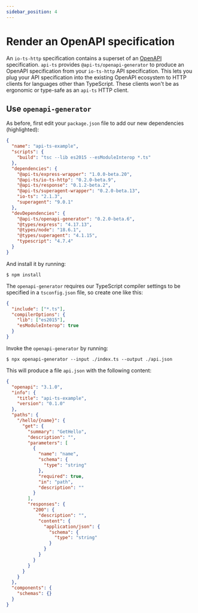 ```yaml
---
sidebar_position: 4
---
```


# Render an OpenAPI specification

An `io-ts-http` specification contains a superset of an [OpenAPI] specification.
`api-ts` provides `@api-ts/openapi-generator` to produce an OpenAPI specification from
your `io-ts-http` API specification. This lets you plug your API specification into the
existing OpenAPI ecosystem to HTTP clients for languages other than TypeScript. These
clients won't be as ergonomic or type-safe as an `api-ts` HTTP client.

[openapi]: https://www.openapis.org/

## Use `openapi-generator`

As before, first edit your `package.json` file to add our new dependencies
(highlighted):

```json package.json focus=15
{
  "name": "api-ts-example",
  "scripts": {
    "build": "tsc --lib es2015 --esModuleInterop *.ts"
  },
  "dependencies": {
    "@api-ts/express-wrapper": "1.0.0-beta.20",
    "@api-ts/io-ts-http": "0.2.0-beta.9",
    "@api-ts/response": "0.1.2-beta.2",
    "@api-ts/superagent-wrapper": "0.2.0-beta.13",
    "io-ts": "2.1.3",
    "superagent": "9.0.1"
  },
  "devDependencies": {
    "@api-ts/openapi-generator": "0.2.0-beta.6",
    "@types/express": "4.17.13",
    "@types/node": "18.6.1",
    "@types/superagent": "4.1.15",
    "typescript": "4.7.4"
  }
}
```

And install it by running:

```
$ npm install
```

The `openapi-generator` requires our TypeScript compiler settings to be specified in a
`tsconfig.json` file, so create one like this:

```json tsconfig.json
{
  "include": ["*.ts"],
  "compilerOptions": {
    "lib": ["es2015"],
    "esModuleInterop": true
  }
}
```

Invoke the `openapi-generator` by running:

```
$ npx openapi-generator --input ./index.ts --output ./api.json
```

This will produce a file `api.json` with the following content:

```json api.json
{
  "openapi": "3.1.0",
  "info": {
    "title": "api-ts-example",
    "version": "0.1.0"
  },
  "paths": {
    "/hello/{name}": {
      "get": {
        "summary": "GetHello",
        "description": "",
        "parameters": [
          {
            "name": "name",
            "schema": {
              "type": "string"
            },
            "required": true,
            "in": "path",
            "description": ""
          }
        ],
        "responses": {
          "200": {
            "description": "",
            "content": {
              "application/json": {
                "schema": {
                  "type": "string"
                }
              }
            }
          }
        }
      }
    }
  },
  "components": {
    "schemas": {}
  }
}
```
